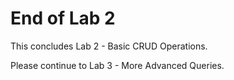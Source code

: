 # End of Lab 2

This concludes Lab 2 - Basic CRUD Operations.

Please continue to Lab 3 - More Advanced Queries.
